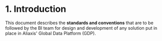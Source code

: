 # 1. Introduction

This document describes the **standards and conventions** that are to be followed by the BI team for design and development of any solution put in place in Aliaxis' Global Data Platform (GDP).

